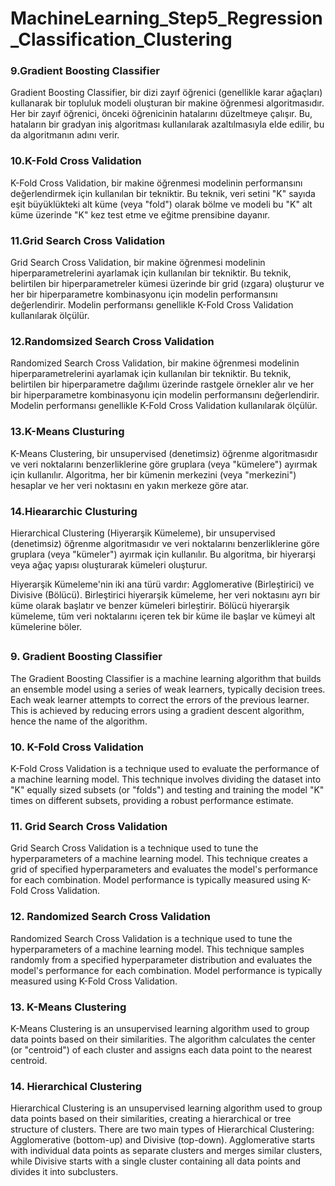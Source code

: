 <h1>MachineLearning_Step5_Regression_Classification_Clustering</h1>

### 9.Gradient Boosting Classifier

Gradient Boosting Classifier, bir dizi zayıf öğrenici (genellikle karar ağaçları) kullanarak bir topluluk modeli oluşturan bir makine öğrenmesi algoritmasıdır. Her bir zayıf öğrenici, önceki öğrenicinin hatalarını düzeltmeye çalışır. Bu, hataların bir gradyan iniş algoritması kullanılarak azaltılmasıyla elde edilir, bu da algoritmanın adını verir.

  

### 10.K-Fold Cross Validation

K-Fold Cross Validation, bir makine öğrenmesi modelinin performansını değerlendirmek için kullanılan bir tekniktir. Bu teknik, veri setini "K" sayıda eşit büyüklükteki alt küme (veya "fold") olarak bölme ve modeli bu "K" alt küme üzerinde "K" kez test etme ve eğitme prensibine dayanır.



### 11.Grid Search Cross Validation

Grid Search Cross Validation, bir makine öğrenmesi modelinin hiperparametrelerini ayarlamak için kullanılan bir tekniktir. Bu teknik, belirtilen bir hiperparametreler kümesi üzerinde bir grid (ızgara) oluşturur ve her bir hiperparametre kombinasyonu için modelin performansını değerlendirir. Modelin performansı genellikle K-Fold Cross Validation kullanılarak ölçülür.



### 12.Randomsized Search Cross Validation

Randomized Search Cross Validation, bir makine öğrenmesi modelinin hiperparametrelerini ayarlamak için kullanılan bir tekniktir. Bu teknik, belirtilen bir hiperparametre dağılımı üzerinde rastgele örnekler alır ve her bir hiperparametre kombinasyonu için modelin performansını değerlendirir. Modelin performansı genellikle K-Fold Cross Validation kullanılarak ölçülür.



### 13.K-Means Clusturing

K-Means Clustering, bir unsupervised (denetimsiz) öğrenme algoritmasıdır ve veri noktalarını benzerliklerine göre gruplara (veya "kümelere") ayırmak için kullanılır. Algoritma, her bir kümenin merkezini (veya "merkezini") hesaplar ve her veri noktasını en yakın merkeze göre atar.



### 14.Hieararchic Clusturing

Hierarchical Clustering (Hiyerarşik Kümeleme), bir unsupervised (denetimsiz) öğrenme algoritmasıdır ve veri noktalarını benzerliklerine göre gruplara (veya "kümeler") ayırmak için kullanılır. Bu algoritma, bir hiyerarşi veya ağaç yapısı oluşturarak kümeleri oluşturur.

Hiyerarşik Kümeleme'nin iki ana türü vardır: Agglomerative (Birleştirici) ve Divisive (Bölücü). Birleştirici hiyerarşik kümeleme, her veri noktasını ayrı bir küme olarak başlatır ve benzer kümeleri birleştirir. Bölücü hiyerarşik kümeleme, tüm veri noktalarını içeren tek bir küme ile başlar ve kümeyi alt kümelerine böler.

## 


### 9. Gradient Boosting Classifier
The Gradient Boosting Classifier is a machine learning algorithm that builds an ensemble model using a series of weak learners, typically decision trees. Each weak learner attempts to correct the errors of the previous learner. This is achieved by reducing errors using a gradient descent algorithm, hence the name of the algorithm.

### 10. K-Fold Cross Validation
K-Fold Cross Validation is a technique used to evaluate the performance of a machine learning model. This technique involves dividing the dataset into "K" equally sized subsets (or "folds") and testing and training the model "K" times on different subsets, providing a robust performance estimate.

### 11. Grid Search Cross Validation
Grid Search Cross Validation is a technique used to tune the hyperparameters of a machine learning model. This technique creates a grid of specified hyperparameters and evaluates the model's performance for each combination. Model performance is typically measured using K-Fold Cross Validation.

### 12. Randomized Search Cross Validation
Randomized Search Cross Validation is a technique used to tune the hyperparameters of a machine learning model. This technique samples randomly from a specified hyperparameter distribution and evaluates the model's performance for each combination. Model performance is typically measured using K-Fold Cross Validation.

### 13. K-Means Clustering
K-Means Clustering is an unsupervised learning algorithm used to group data points based on their similarities. The algorithm calculates the center (or "centroid") of each cluster and assigns each data point to the nearest centroid.

### 14. Hierarchical Clustering
Hierarchical Clustering is an unsupervised learning algorithm used to group data points based on their similarities, creating a hierarchical or tree structure of clusters. There are two main types of Hierarchical Clustering: Agglomerative (bottom-up) and Divisive (top-down). Agglomerative starts with individual data points as separate clusters and merges similar clusters, while Divisive starts with a single cluster containing all data points and divides it into subclusters.
